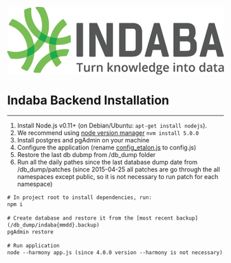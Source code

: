 ![logo](../images/Indaba_logo.png)

# Indaba Backend Installation
------------
1. Install Node.js v0.11+ (on Debian/Ubuntu: ```apt-get install nodejs```). 
2. We recommend using [node version manager](https://github.com/creationix/nvm) ```nvm install 5.0.0```
3. Install postgres and pgAdmin on your machine
4. Configure the application (rename [config_etalon.js](config_etalon.js) to config.js)
5. Restore the last db dubmp from /db_dump folder
6. Run all the daily pathes since the last database dump date from /db_dump/patches (since 2015-04-25 all patches are go through the all namespaces except public, so it is not necessary to run patch for each namespace)

```
# In project root to install dependencies, run:
npm i 

# Create database and restore it from the [most recent backup](/db_dump/indaba{mmdd}.backup)
pgAdmin restore

# Run application 
node --harmony app.js (since 4.0.0 version --harmony is not necessary)
```






